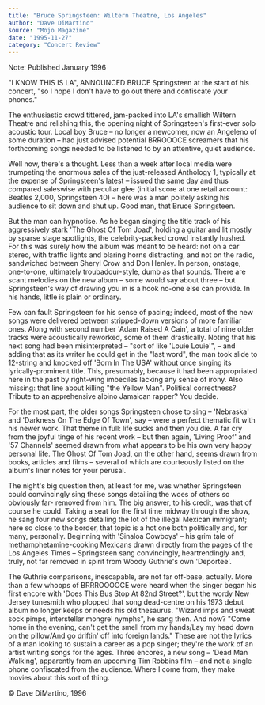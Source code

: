 ```yaml
---
title: "Bruce Springsteen: Wiltern Theatre, Los Angeles"
author: "Dave DiMartino"
source: "Mojo Magazine"
date: "1995-11-27"
category: "Concert Review"
---
```


Note: Published January 1996

"I KNOW THIS IS LA", ANNOUNCED BRUCE Springsteen at the start of his concert, "so I hope I don't have to go out there and confiscate your phones."

The enthusiastic crowd tittered, jam-packed into LA's smallish Wiltern Theatre and relishing this, the opening night of Springsteen's first-ever solo acoustic tour. Local boy Bruce – no longer a newcomer, now an Angeleno of some duration – had just advised potential BRROOOCE screamers that his forthcoming songs needed to be listened to by an attentive, quiet audience.

Well now, there's a thought. Less than a week after local media were trumpeting the enormous sales of the just-released Anthology 1, typically at the expense of Springsteen's latest – issued the same day and thus compared saleswise with peculiar glee (initial score at one retail account: Beatles 2,000, Springsteen 40) – here was a man politely asking his audience to sit down and shut up. Good man, that Bruce Springsteen.

But the man can hypnotise. As he began singing the title track of his aggressively stark 'The Ghost Of Tom Joad', holding a guitar and lit mostly by sparse stage spotlights, the celebrity-packed crowd instantly hushed. For this was surely how the album was meant to be heard: not on a car stereo, with traffic lights and blaring horns distracting, and not on the radio, sandwiched between Sheryl Crow and Don Henley. In person, onstage, one-to-one, ultimately troubadour-style, dumb as that sounds. There are scant melodies on the new album – some would say about three – but Springsteen's way of drawing you in is a hook no-one else can provide. In his hands, little is plain or ordinary.

Few can fault Springsteen for his sense of pacing; indeed, most of the new songs were delivered between stripped-down versions of more familiar ones. Along with second number 'Adam Raised A Cain', a total of nine older tracks were acoustically reworked, some of them drastically. Noting that his next song had been misinterpreted – "sort of like 'Louie Louie'", – and adding that as its writer he could get in the "last word", the man took slide to 12-string and knocked off 'Born In The USA' without once singing its lyrically-prominent title. This, presumably, because it had been appropriated here in the past by right-wing imbeciles lacking any sense of irony. Also missing: that line about killing "the Yellow Man". Political correctness? Tribute to an apprehensive albino Jamaican rapper? You decide.

For the most part, the older songs Springsteen chose to sing – 'Nebraska' and 'Darkness On The Edge Of Town', say – were a perfect thematic fit with his newer work. That theme in full: life sucks and then you die. A far cry from the joyful tinge of his recent work – but then again, 'Living Proof' and '57 Channels' seemed drawn from what appears to be his own very happy personal life. The Ghost Of Tom Joad, on the other hand, seems drawn from books, articles and films – several of which are courteously listed on the album's liner notes for your perusal.

The night's big question then, at least for me, was whether Springsteen could convincingly sing these songs detailing the woes of others so obviously far- removed from him. The big answer, to his credit, was that of course he could. Taking a seat for the first time midway through the show, he sang four new songs detailing the lot of the illegal Mexican immigrant; here so close to the border, that topic is a hot one both politically and, for many, personally. Beginning with 'Sinaloa Cowboys' – his grim tale of methamphetamine-cooking Mexicans drawn directly from the pages of the Los Angeles Times – Springsteen sang convincingly, heartrendingly and, truly, not far removed in spirit from Woody Guthrie's own 'Deportee'.

The Guthrie comparisons, inescapable, are not far off-base, actually. More than a few whoops of BRRROOOOCE were heard when the singer began his first encore with 'Does This Bus Stop At 82nd Street?', but the wordy New Jersey tunesmith who plopped that song dead-centre on his 1973 debut album no longer keeps or needs his old thesaurus. "Wizard imps and sweat sock pimps, interstellar mongrel nymphs", he sang then. And now? "Come home in the evening, can't get the smell from my hands/Lay my head down on the pillow/And go driftin' off into foreign lands." These are not the lyrics of a man looking to sustain a career as a pop singer; they're the work of an artist writing songs for the ages. Three encores, a new song – 'Dead Man Walking', apparently from an upcoming Tim Robbins film – and not a single phone confiscated from the audience. Where I come from, they make movies about this sort of thing.

© Dave DiMartino, 1996
